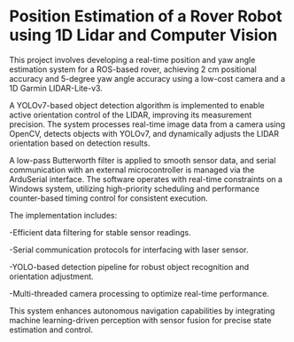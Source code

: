 # Position Estimation of a Rover Robot using 1D Lidar and Computer Vision
This project involves developing a real-time position and yaw angle estimation system for a ROS-based rover, achieving 2 cm positional accuracy and 5-degree yaw angle accuracy using a low-cost camera and a 1D Garmin LIDAR-Lite-v3.

A YOLOv7-based object detection algorithm is implemented to enable active orientation control of the LIDAR, improving its measurement precision. The system processes real-time image data from a camera using OpenCV, detects objects with YOLOv7, and dynamically adjusts the LIDAR orientation based on detection results.

A low-pass Butterworth filter is applied to smooth sensor data, and serial communication with an external microcontroller is managed via the ArduSerial interface. The software operates with real-time constraints on a Windows system, utilizing high-priority scheduling and performance counter-based timing control for consistent execution.

The implementation includes:

-Efficient data filtering for stable sensor readings.

-Serial communication protocols for interfacing with laser sensor.

-YOLO-based detection pipeline for robust object recognition and orientation adjustment.

-Multi-threaded camera processing to optimize real-time performance.


This system enhances autonomous navigation capabilities by integrating machine learning-driven perception with sensor fusion for precise state estimation and control.
